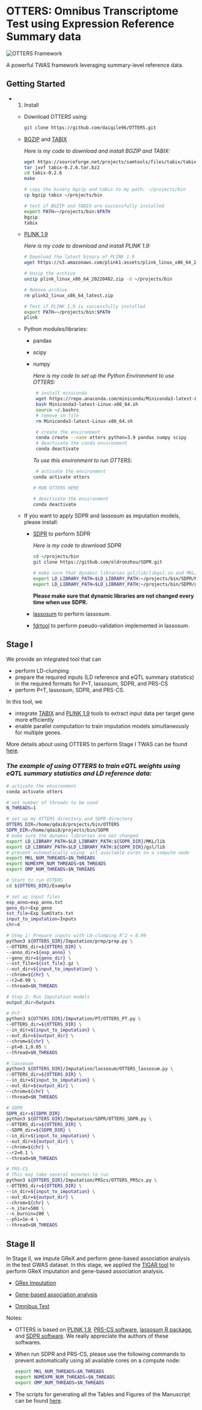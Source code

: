 # OTTERS: **O**mnibus **T**ranscriptome **T**est using **E**xpression **R**eference **S**ummary data

![OTTERS Framework](Manuscript/F1.png)

A powerful TWAS framework leveraging summary-level reference data. 

## Getting Started

- 1. Install 
  
   - Download OTTERS using:
     
      ```bash
      git clone https://github.com/daiqile96/OTTERS.git 
      ```

   - [BGZIP](http://www.htslib.org/doc/bgzip.html) and [TABIX](http://www.htslib.org/doc/tabix.html)

     *Here is my code to download and install BGZIP and TABIX:*

     ```bash
     wget https://sourceforge.net/projects/samtools/files/tabix/tabix-0.2.6.tar.bz2
     tar jxvf tabix-0.2.6.tar.bz2
     cd tabix-0.2.6
     make

     # copy the binary bgzip and tabix to my path: ~/projects/bin
     cp bgzip tabix ~/projects/bin

     # test if BGZIP and TABIX are successfully installed
     export PATH=~/projects/bin:$PATH 
     bgzip
     tabix
     ```

   - [PLINK 1.9](https://www.cog-genomics.org/plink/)
     
     *Here is my code to download and install PLINK 1.9:*

     ```bash
     # Download the latest binary of PLINK 1.9
     wget https://s3.amazonaws.com/plink1-assets/plink_linux_x86_64_20220402.zip

     # Unzip the archive
     unzip plink_linux_x86_64_20220402.zip -d ~/projects/bin

     # Remove archive
     rm plink2_linux_x86_64_latest.zip

     # Test if PLINK 1.9 is successfully installed
     export PATH=~/projects/bin:$PATH 
     plink
     ```

   - Python modules/libraries:
     - pandas
     - scipy
     - numpy
    
       *Here is my code to set up the Python Environment to use OTTERS:*
       ```bash
        # install miniconda
        wget https://repo.anaconda.com/miniconda/Miniconda3-latest-Linux-x86_64.sh
        bash Miniconda3-latest-Linux-x86_64.sh
        source ~/.bashrc
        # remove sh file 
        rm Miniconda3-latest-Linux-x86_64.sh

        # create the environment 
        conda create --name otters python=3.9 pandas numpy scipy 
        # deactivate the conda environment
        conda deactivate
       ```

       *To use this environment to run OTTERS*:

        ```bash
         # activate the environment
        conda activate otters

        # RUN OTTERS HERE

        # deactivate the environment
        conda deactivate
        ```

   - If you want to apply SDPR and lassosum as imputation models, please install:
     - [SDPR](https://github.com/eldronzhou/SDPR) to perform SDPR
        
        *Here is my code to download SDPR*
        
        ```bash
        cd ~/projects/bin
        git clone https://github.com/eldronzhou/SDPR.git

        # make sure that dynamic libraries gsl/lib/libgsl.so and MKL/lib/libmkl_rt.so are not changed
        export LD_LIBRARY_PATH=$LD_LIBRARY_PATH:~/projects/bin/SDPR/MKL/lib
        export LD_LIBRARY_PATH=$LD_LIBRARY_PATH:~/projects/bin/SDPR/gsl/lib
        ```

        **Please make sure that dynamic libraries are not changed every time when use SDPR.**

     - [lassosum](https://github.com/tshmak/lassosum) to perform lassosum. 
     - [fdrtool](https://github.com/tshmak/lassosum) to perform pseudo-validation implemented in lassosum. 
    
  

## Stage I

We provide an integrated tool that can 
 -  perform LD-clumping 
 -  prepare the required inputs (LD reference and eQTL summary statistics) in the required formats for P+T, lassosum, SDPR, and PRS-CS
 -  perform P+T, lassosum, SDPR, and PRS-CS.

In this tool, we 
 - integrate [TABIX](http://www.htslib.org/doc/tabix.html) and [PLINK 1.9](https://www.cog-genomics.org/plink) tools to extract input data per target gene more efficiently
 - enable parallel computation to train imputation models simultaneously for multiple genes. 

More details about using OTTERS to perform Stage I TWAS can be found [here](Imputation/README.md).

### *The example of using OTTERS to train eQTL weights using eQTL summary statistics and LD reference data:*

  ```bash
  # activate the environment
  conda activate otters

  # set number of threads to be used
  N_THREADS=1
 
  # set up my OTTERS directory and SDPR directory
  OTTERS_DIR=/home/qdai8/projects/bin/OTTERS
  SDPR_DIR=/home/qdai8/projects/bin/SDPR
  # make sure the dynamic libraries are not changed
  export LD_LIBRARY_PATH=$LD_LIBRARY_PATH:${SDPR_DIR}/MKL/lib
  export LD_LIBRARY_PATH=$LD_LIBRARY_PATH:${SDPR_DIR}/gsl/lib
  # prevent automatically using  all available cores on a compute node
  export MKL_NUM_THREADS=$N_THREADS
  export NUMEXPR_NUM_THREADS=$N_THREADS
  export OMP_NUM_THREADS=$N_THREADS

  # Start to run OTTERS
  cd ${OTTERS_DIR}/Example
  
  # set up input files
  exp_anno=exp_anno.txt
  geno_dir=Exp_geno
  sst_file=Exp_SumStats.txt
  input_to_imputation=Inputs
  chr=4

  # Step 1: Prepare inputs with LD-clumping R^2 = 0.99
  python3 ${OTTERS_DIR}/Imputation/prep/prep.py \
  --OTTERS_dir=${OTTERS_DIR} \
  --anno_dir=${exp_anno} \
  --geno_dir=${geno_dir} \
  --sst_file=${sst_file}.gz \
  --out_dir=${input_to_imputation} \
  --chrom=${chr} \
  --r2=0.99 \
  --thread=$N_THREADS

  # Step 2: Run Imputation models
  output_dir=Outputs

  # P+T
  python3 ${OTTERS_DIR}/Imputation/PT/OTTERS_PT.py \
  --OTTERS_dir=${OTTERS_DIR} \
  --in_dir=${input_to_imputation} \
  --out_dir=${output_dir} \
  --chrom=${chr} \
  --pt=0.1,0.05 \
  --thread=$N_THREADS

  # lassosum
  python3 ${OTTERS_DIR}/Imputation/lassosum/OTTERS_lassosum.py \
  --OTTERS_dir=${OTTERS_DIR} \
  --in_dir=${input_to_imputation} \
  --out_dir=${output_dir} \
  --chrom=${chr} \
  --thread=$N_THREADS

  # SDPR
  SDPR_dir=${SDPR_DIR}
  python3 ${OTTERS_DIR}/Imputation/SDPR/OTTERS_SDPR.py \
  --OTTERS_dir=${OTTERS_DIR} \
  --SDPR_dir=${SDPR_DIR} \
  --in_dir=${input_to_imputation} \
  --out_dir=${output_dir} \
  --chrom=${chr} \
  --r2=0.1 \
  --thread=$N_THREADS

  # PRS-CS
  # This may take several minutes to run
  python3 ${OTTERS_DIR}/Imputation/PRScs/OTTERS_PRScs.py \
  --OTTERS_dir=${OTTERS_DIR} \
  --in_dir=${input_to_imputation} \
  --out_dir=${output_dir} \
  --chrom=${chr} \
  --n_iter=500 \
  --n_burnin=200 \
  --phi=1e-4 \
  --thread=$N_THREADS
  ```

## Stage II

In Stage II, we impute GReX and perform gene-based association analysis in the test GWAS dataset. In this stage, we applied the [TIGAR tool](https://github.com/yanglab-emory/TIGAR) to perform GReX imputation and gene-based association analysis. 
  
 - [GRex Imputation](https://github.com/daiqile96/OTTERS/tree/main/Testing#grex-imputation)
  
 - [Gene-based association analysis](https://github.com/daiqile96/OTTERS/tree/main/Testing#gene-based-association-test)

 - [Omnibus Test](https://github.com/daiqile96/OTTERS/tree/main/Testing#omnibus-test)

Notes:

- OTTERS is based on [PLINK 1.9](https://www.cog-genomics.org/plink/), [PRS-CS software](https://github.com/getian107/PRScs), [lassosum R package](https://github.com/tshmak/lassosum), and [SDPR software](https://github.com/eldronzhou/SDPR). We really appreciate the authors of these softwares. 

- When run SDPR and PRS-CS, please use the following commands to prevent automatically using  all available cores on a compute node:

  ```bash
  export MKL_NUM_THREADS=$N_THREADS
  export NUMEXPR_NUM_THREADS=$N_THREADS
  export OMP_NUM_THREADS=$N_THREADS
  ```

- The scripts for generating all the Tables and Figures of the Manuscript can be found [here](https://htmlpreview.github.io/?https://github.com/daiqile96/OTTERS/blob/main/Manuscript/FiguresAndTables.html). 
